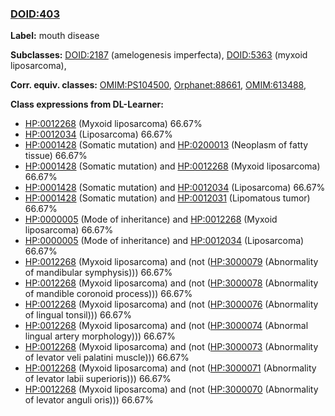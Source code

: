 
### [DOID:403](http://purl.obolibrary.org/obo/DOID_403)
**Label:** mouth disease

**Subclasses:** [DOID:2187](http://purl.obolibrary.org/obo/DOID_2187) (amelogenesis imperfecta), [DOID:5363](http://purl.obolibrary.org/obo/DOID_5363) (myxoid liposarcoma), 

**Corr. equiv. classes:** [OMIM:PS104500](http://purl.obolibrary.org/obo/OMIM_PS104500), [Orphanet:88661](http://www.orpha.net/ORDO/Orphanet_88661), [OMIM:613488](http://purl.obolibrary.org/obo/OMIM_613488), 

**Class expressions from DL-Learner:**

- [HP:0012268](http://purl.obolibrary.org/obo/HP_0012268) (Myxoid liposarcoma) 66.67%
- [HP:0012034](http://purl.obolibrary.org/obo/HP_0012034) (Liposarcoma) 66.67%
- [HP:0001428](http://purl.obolibrary.org/obo/HP_0001428) (Somatic mutation) and [HP:0200013](http://purl.obolibrary.org/obo/HP_0200013) (Neoplasm of fatty tissue) 66.67%
- [HP:0001428](http://purl.obolibrary.org/obo/HP_0001428) (Somatic mutation) and [HP:0012268](http://purl.obolibrary.org/obo/HP_0012268) (Myxoid liposarcoma) 66.67%
- [HP:0001428](http://purl.obolibrary.org/obo/HP_0001428) (Somatic mutation) and [HP:0012034](http://purl.obolibrary.org/obo/HP_0012034) (Liposarcoma) 66.67%
- [HP:0001428](http://purl.obolibrary.org/obo/HP_0001428) (Somatic mutation) and [HP:0012031](http://purl.obolibrary.org/obo/HP_0012031) (Lipomatous tumor) 66.67%
- [HP:0000005](http://purl.obolibrary.org/obo/HP_0000005) (Mode of inheritance) and [HP:0012268](http://purl.obolibrary.org/obo/HP_0012268) (Myxoid liposarcoma) 66.67%
- [HP:0000005](http://purl.obolibrary.org/obo/HP_0000005) (Mode of inheritance) and [HP:0012034](http://purl.obolibrary.org/obo/HP_0012034) (Liposarcoma) 66.67%
- [HP:0012268](http://purl.obolibrary.org/obo/HP_0012268) (Myxoid liposarcoma) and (not ([HP:3000079](http://purl.obolibrary.org/obo/HP_3000079) (Abnormality of mandibular symphysis))) 66.67%
- [HP:0012268](http://purl.obolibrary.org/obo/HP_0012268) (Myxoid liposarcoma) and (not ([HP:3000078](http://purl.obolibrary.org/obo/HP_3000078) (Abnormality of mandible coronoid process))) 66.67%
- [HP:0012268](http://purl.obolibrary.org/obo/HP_0012268) (Myxoid liposarcoma) and (not ([HP:3000076](http://purl.obolibrary.org/obo/HP_3000076) (Abnormality of lingual tonsil))) 66.67%
- [HP:0012268](http://purl.obolibrary.org/obo/HP_0012268) (Myxoid liposarcoma) and (not ([HP:3000074](http://purl.obolibrary.org/obo/HP_3000074) (Abnormal lingual artery morphology))) 66.67%
- [HP:0012268](http://purl.obolibrary.org/obo/HP_0012268) (Myxoid liposarcoma) and (not ([HP:3000073](http://purl.obolibrary.org/obo/HP_3000073) (Abnormality of levator veli palatini muscle))) 66.67%
- [HP:0012268](http://purl.obolibrary.org/obo/HP_0012268) (Myxoid liposarcoma) and (not ([HP:3000071](http://purl.obolibrary.org/obo/HP_3000071) (Abnormality of levator labii superioris))) 66.67%
- [HP:0012268](http://purl.obolibrary.org/obo/HP_0012268) (Myxoid liposarcoma) and (not ([HP:3000070](http://purl.obolibrary.org/obo/HP_3000070) (Abnormality of levator anguli oris))) 66.67%


